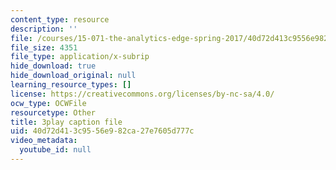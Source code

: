```yaml
---
content_type: resource
description: ''
file: /courses/15-071-the-analytics-edge-spring-2017/40d72d413c9556e982ca27e7605d777c_sJalJ1A9NDg.vtt
file_size: 4351
file_type: application/x-subrip
hide_download: true
hide_download_original: null
learning_resource_types: []
license: https://creativecommons.org/licenses/by-nc-sa/4.0/
ocw_type: OCWFile
resourcetype: Other
title: 3play caption file
uid: 40d72d41-3c95-56e9-82ca-27e7605d777c
video_metadata:
  youtube_id: null
---
```

